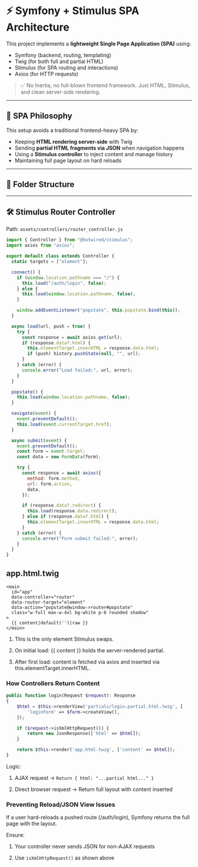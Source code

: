 # ⚡ Symfony + Stimulus SPA Architecture

This project implements a **lightweight Single Page Application (SPA)** using:

- Symfony (backend, routing, templating)
- Twig (for both full and partial HTML)
- Stimulus (for SPA routing and interactions)
- Axios (for HTTP requests)

> ✅ No Inertia, no full-blown frontend framework. Just HTML, Stimulus, and clean server-side rendering.

---

## 🧠 SPA Philosophy

This setup avoids a traditional frontend-heavy SPA by:

- Keeping **HTML rendering server-side** with Twig
- Sending **partial HTML fragments via JSON** when navigation happens
- Using a **Stimulus controller** to inject content and manage history
- Maintaining full page layout on hard reloads

---

## 📁 Folder Structure

---

## 🛠️ Stimulus Router Controller

Path: `assets/controllers/router_controller.js`

```js
import { Controller } from "@hotwired/stimulus";
import axios from "axios";

export default class extends Controller {
  static targets = ["element"];

  connect() {
    if (window.location.pathname === "/") {
      this.load("/auth/login", false);
    } else {
      this.load(window.location.pathname, false);
    }

    window.addEventListener("popstate", this.popstate.bind(this));
  }

  async load(url, push = true) {
    try {
      const response = await axios.get(url);
      if (response.data?.html) {
        this.elementTarget.innerHTML = response.data.html;
        if (push) history.pushState(null, "", url);
      }
    } catch (error) {
      console.error("Load failed:", url, error);
    }
  }

  popstate() {
    this.load(window.location.pathname, false);
  }

  navigate(event) {
    event.preventDefault();
    this.load(event.currentTarget.href);
  }

  async submit(event) {
    event.preventDefault();
    const form = event.target;
    const data = new FormData(form);

    try {
      const response = await axios({
        method: form.method,
        url: form.action,
        data,
      });

      if (response.data?.redirect) {
        this.load(response.data.redirect);
      } else if (response.data?.html) {
        this.elementTarget.innerHTML = response.data.html;
      }
    } catch (error) {
      console.error("Form submit failed:", error);
    }
  }
}
```

## app.html.twig

```twig
<main
  id="app"
  data-controller="router"
  data-router-target="element"
  data-action="popstate@window->router#popstate"
  class="w-full max-w-4xl bg-white p-6 rounded shadow"
>
  {{ content|default('')|raw }}
</main>
```

1. This is the only element Stimulus swaps.

2. On initial load: {{ content }} holds the server-rendered partial.

3. After first load: content is fetched via axios and inserted via this.elementTarget.innerHTML.

### How Controllers Return Content

```php
public function login(Request $request): Response
{
    $html = $this->renderView('partials/login.partial.html.twig', [
        'loginForm' => $form->createView(),
    ]);

    if ($request->isXmlHttpRequest()) {
        return new JsonResponse(['html' => $html]);
    }

    return $this->render('app.html.twig', ['content' => $html]);
}

```

Logic:

1. AJAX request → `Return { html: "...partial html..." }`

2. Direct browser request → Return full layout with content inserted

### Preventing Reload/JSON View Issues

If a user hard-reloads a pushed route (/auth/login), Symfony returns the full page with the layout.

Ensure:

1.  Your controller never sends JSON for non-AJAX requests

2.  Use `isXmlHttpRequest()` as shown above
